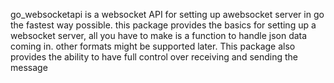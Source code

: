 go_websocketapi is a websocket API for setting up awebsocket server in go the fastest way possible.
this package provides the basics for setting up a websocket server, all you have to make is a function to handle json data coming in. other formats might be supported later.
This package also provides the ability to have full control over receiving and sending the message
